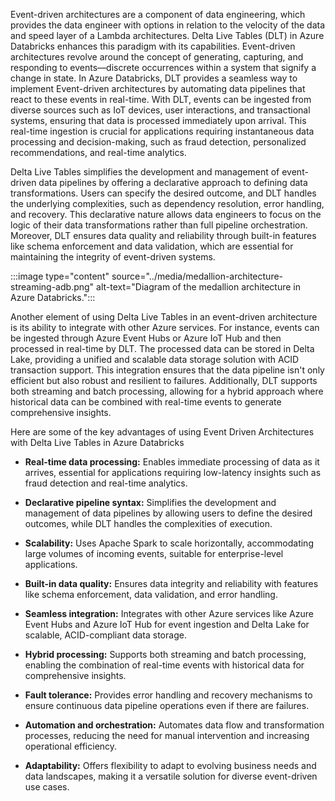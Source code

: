 Event-driven architectures are a component of data engineering, which provides the data engineer with options in relation to the velocity of the data and speed layer of a Lambda architectures. Delta Live Tables (DLT) in Azure Databricks enhances this paradigm with its capabilities. Event-driven architectures revolve around the concept of generating, capturing, and responding to events—discrete occurrences within a system that signify a change in state. In Azure Databricks, DLT provides a seamless way to implement Event-driven architectures by automating data pipelines that react to these events in real-time. With DLT, events can be ingested from diverse sources such as IoT devices, user interactions, and transactional systems, ensuring that data is processed immediately upon arrival. This real-time ingestion is crucial for applications requiring instantaneous data processing and decision-making, such as fraud detection, personalized recommendations, and real-time analytics.

Delta Live Tables simplifies the development and management of event-driven data pipelines by offering a declarative approach to defining data transformations. Users can specify the desired outcome, and DLT handles the underlying complexities, such as dependency resolution, error handling, and recovery. This declarative nature allows data engineers to focus on the logic of their data transformations rather than full pipeline orchestration. Moreover, DLT ensures data quality and reliability through built-in features like schema enforcement and data validation, which are essential for maintaining the integrity of event-driven systems. 

:::image type="content" source="../media/medallion-architecture-streaming-adb.png" alt-text="Diagram of the medallion architecture in Azure Databricks.":::

Another element of using Delta Live Tables in an event-driven architecture is its ability to integrate with other Azure services. For instance, events can be ingested through Azure Event Hubs or Azure IoT Hub and then processed in real-time by DLT. The processed data can be stored in Delta Lake, providing a unified and scalable data storage solution with ACID transaction support. This integration ensures that the data pipeline isn't only efficient but also robust and resilient to failures. Additionally, DLT supports both streaming and batch processing, allowing for a hybrid approach where historical data can be combined with real-time events to generate comprehensive insights.

Here are some of the key advantages of using Event Driven Architectures with Delta Live Tables in Azure Databricks

- **Real-time data processing:** Enables immediate processing of data as it arrives, essential for applications requiring low-latency insights such as fraud detection and real-time analytics.

- **Declarative pipeline syntax:** Simplifies the development and management of data pipelines by allowing users to define the desired outcomes, while DLT handles the complexities of execution.

- **Scalability:** Uses Apache Spark to scale horizontally, accommodating large volumes of incoming events, suitable for enterprise-level applications.

- **Built-in data quality:** Ensures data integrity and reliability with features like schema enforcement, data validation, and error handling.

- **Seamless integration:** Integrates with other Azure services like Azure Event Hubs and Azure IoT Hub for event ingestion and Delta Lake for scalable, ACID-compliant data storage.

- **Hybrid processing:** Supports both streaming and batch processing, enabling the combination of real-time events with historical data for comprehensive insights.

- **Fault tolerance:** Provides error handling and recovery mechanisms to ensure continuous data pipeline operations even if there are failures.

- **Automation and orchestration:** Automates data flow and transformation processes, reducing the need for manual intervention and increasing operational efficiency.

- **Adaptability:** Offers flexibility to adapt to evolving business needs and data landscapes, making it a versatile solution for diverse event-driven use cases.